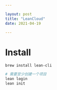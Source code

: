 ```yaml
---

layout: post
title: "LeanCloud"
date: 2021-04-19

---
```


# Install

```
brew install lean-cli
```

```bash
# 需要至少创建一个项目
lean login
lean init
```